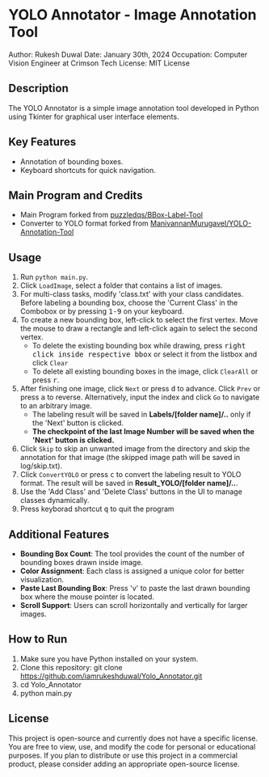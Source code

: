 # YOLO Annotator - Image Annotation Tool

Author: Rukesh Duwal
Date: January 30th, 2024
Occupation: Computer Vision Engineer at Crimson Tech
License: MIT License

## Description

The YOLO Annotator is a simple image annotation tool developed in Python using Tkinter for graphical user interface elements.

## Key Features

-   Annotation of bounding boxes.
-   Keyboard shortcuts for quick navigation.

## Main Program and Credits

-   Main Program forked from [puzzledqs/BBox-Label-Tool](https://github.com/puzzledqs/BBox-Label-Tool/tree/multi-class)
-   Converter to YOLO format forked from [ManivannanMurugavel/YOLO-Annotation-Tool](https://github.com/ManivannanMurugavel/YOLO-Annotation-Tool)

## Usage

1. Run `python main.py`.
2. Click `LoadImage`, select a folder that contains a list of images.
3. For multi-class tasks, modify 'class.txt' with your class candidates. Before labeling a bounding box, choose the 'Current Class' in the Combobox or by pressing <kbd>1-9</kbd> on your keyboard.
4. To create a new bounding box, left-click to select the first vertex. Move the mouse to draw a rectangle and left-click again to select the second vertex.
    - To delete the existing bounding box while drawing, press <kbd>right click inside respective bbox</kbd> or select it from the listbox and click `Clear`<kbd>
    - To delete all existing bounding boxes in the image, click `ClearAll` or press <kbd>r</kbd>.
5. After finishing one image, click `Next` or press <kbd>d</kbd> to advance. Click `Prev` or press <kbd>a</kbd> to reverse. Alternatively, input the index and click `Go` to navigate to an arbitrary image.
    - The labeling result will be saved in **Labels/[folder name]/..** only if the 'Next' button is clicked.
    - **The checkpoint of the last Image Number will be saved when the 'Next' button is clicked.**
6. Click `Skip` to skip an unwanted image from the directory and skip the annotation for that image (the skipped image path will be saved in log/skip.txt).
7. Click `ConvertYOLO` or press <kbd>c</kbd> to convert the labeling result to YOLO format. The result will be saved in **Result_YOLO/[folder name]/..**.
8. Use the 'Add Class' and 'Delete Class' buttons in the UI to manage classes dynamically.
9. Press keyborad shortcut <kbd>q</kbd> to quit the program

## Additional Features

-   **Bounding Box Count**: The tool provides the count of the number of bounding boxes drawn inside image.
-   **Color Assignment**: Each class is assigned a unique color for better visualization.
-   **Paste Last Bounding Box**: Press 'v' to paste the last drawn bounding box where the mouse pointer is located.
-   **Scroll Support**: Users can scroll horizontally and vertically for larger images.

## How to Run

1. Make sure you have Python installed on your system.
2. Clone this repository:
   git clone https://github.com/iamrukeshduwal/Yolo_Annotator.git
3. cd Yolo_Annotator
4. python main.py

## License

This project is open-source and currently does not have a specific license. You are free to view, use, and modify the code for personal or educational purposes. If you plan to distribute or use this project in a commercial product, please consider adding an appropriate open-source license.
